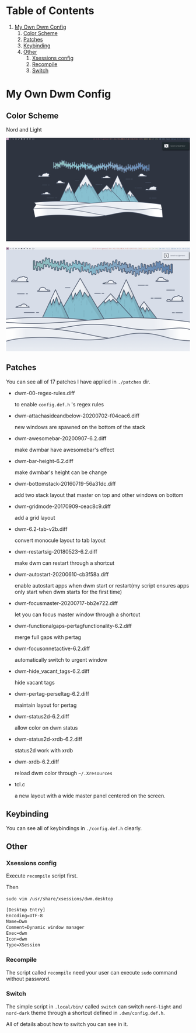 
# Table of Contents

1.  [My Own Dwm Config](#org27716e3)
    1.  [Color Scheme](#org4976554)
    2.  [Patches](#org2026491)
    3.  [Keybinding](#orgdf423ab)
    4.  [Other](#org1958ae2)
        1.  [Xsessions config](#org1745859)
        2.  [Recompile](#org3f8fde8)
        3.  [Switch](#switch)




<a id="org27716e3"></a>

# My Own Dwm Config


<a id="org4976554"></a>

## Color Scheme

Nord and Light

![Nord Dark](../Pictures/shot/dark-dwm.png)

![Nord Light](../Pictures/shot/light-dwm.png)


<a id="org2026491"></a>

## Patches

You can see all of 17 patches I have applied in `./patches` dir.

-   dwm-00-regex-rules.diff

    to enable `config.def.h` 's regex rules

-   dwm-attachasideandbelow-20200702-f04cac6.diff

    new windows are spawned on the bottom of the stack

-   dwm-awesomebar-20200907-6.2.diff

    make dwmbar have awesomebar's effect

-   dwm-bar-height-6.2.diff

    make dwmbar's height can be change

-   dwm-bottomstack-20160719-56a31dc.diff

    add two stack layout that master on top and other windows on bottom

-   dwm-gridmode-20170909-ceac8c9.diff

    add a grid layout

-   dwm-6.2-tab-v2b.diff

    convert monocule layout to tab layout

-   dwm-restartsig-20180523-6.2.diff

    make dwm can restart through a shortcut

-   dwm-autostart-20200610-cb3f58a.diff

    enable autostart apps when dwm start or restart(my script ensures apps only start when dwm starts for the first time)

-   dwm-focusmaster-20200717-bb2e722.diff

    let you can focus master window through a shortcut

-   dwm-functionalgaps-pertagfunctionality-6.2.diff

    merge full gaps with pertag

-   dwm-focusonnetactive-6.2.diff

    automatically switch to urgent window

-   dwm-hide_vacant_tags-6.2.diff

    hide vacant tags

-   dwm-pertag-perseltag-6.2.diff

    maintain layout for pertag

-   dwm-status2d-6.2.diff

    allow color on dwm status

-   dwm-status2d-xrdb-6.2.diff

    status2d work with xrdb

-   dwm-xrdb-6.2.diff

    reload dwm color through `~/.Xresources`

-   tcl.c

    a new layout with a wide master panel centered on the screen.

<a id="orgdf423ab"></a>

## Keybinding

You can see all of keybindings in `./config.def.h` clearly.

<a id="org1958ae2"></a>

## Other


<a id="org1745859"></a>

### Xsessions config

Execute `recompile` script first.

Then

`sudo vim /usr/share/xsessions/dwm.desktop`

```shell
[Desktop Entry]
Encoding=UTF-8
Name=Dwm
Comment=Dynamic window manager
Exec=dwm
Icon=dwm
Type=XSession
```

<a id="org3f8fde8"></a>

### Recompile

The script called `recompile` need your user can execute `sudo` command without password.

<a id="switch"></a>

### Switch

The simple script in `.local/bin/` called `switch` can switch `nord-light` and `nord-dark` theme through a shortcut defined in `.dwm/config.def.h`.

All of details about how to switch you can see in it.

